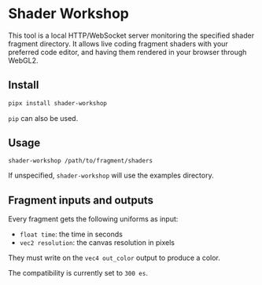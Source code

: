 # Shader Workshop

This tool is a local HTTP/WebSocket server monitoring the specified shader
fragment directory. It allows live coding fragment shaders with your preferred
code editor, and having them rendered in your browser through WebGL2.

## Install

```sh
pipx install shader-workshop
```

`pip` can also be used.

## Usage

```
shader-workshop /path/to/fragment/shaders
```

If unspecified, `shader-workshop` will use the examples directory.

## Fragment inputs and outputs

Every fragment gets the following uniforms as input:

- `float time`: the time in seconds
- `vec2 resolution`: the canvas resolution in pixels

They must write on the `vec4 out_color` output to produce a color.

The compatibility is currently set to `300 es`.
